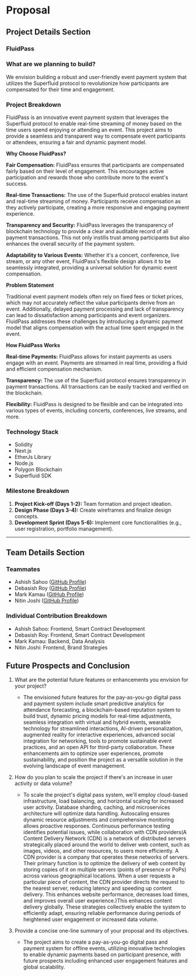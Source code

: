 # Proposal

## **Project Details Section**

### **FluidPass**

### **What are we planning to build?**

We envision building a robust and user-friendly event payment system that utilizes the Superfluid protocol to revolutionize how participants are compensated for their time and engagement.

### **Project Breakdown**

FluidPass is an innovative event payment system that leverages the Superfluid protocol to enable real-time streaming of money based on the time users spend enjoying or attending an event. This project aims to provide a seamless and transparent way to compensate event participants or attendees, ensuring a fair and dynamic payment model.

**Why Choose FluidPass?**

**Fair Compensation:** FluidPass ensures that participants are compensated fairly based on their level of engagement. This encourages active participation and rewards those who contribute more to the event's success.

**Real-time Transactions:** The use of the Superfluid protocol enables instant and real-time streaming of money. Participants receive compensation as they actively participate, creating a more responsive and engaging payment experience.

**Transparency and Security:** FluidPass leverages the transparency of blockchain technology to provide a clear and auditable record of all payment transactions. This not only instills trust among participants but also enhances the overall security of the payment system.

**Adaptability to Various Events:** Whether it's a concert, conference, live stream, or any other event, FluidPass's flexible design allows it to be seamlessly integrated, providing a universal solution for dynamic event compensation.

**Problem Statement**

Traditional event payment models often rely on fixed fees or ticket prices, which may not accurately reflect the value participants derive from an event. Additionally, delayed payment processing and lack of transparency can lead to dissatisfaction among participants and event organizers. FluidPass addresses these challenges by introducing a dynamic payment model that aligns compensation with the actual time spent engaged in the event.

**How FluidPass Works**

**Real-time Payments:** FluidPass allows for instant payments as users engage with an event. Payments are streamed in real time, providing a fluid and efficient compensation mechanism.

**Transparency:** The use of the Superfluid protocol ensures transparency in payment transactions. All transactions can be easily tracked and verified on the blockchain.

**Flexibility:** FluidPass is designed to be flexible and can be integrated into various types of events, including concerts, conferences, live streams, and more.

### **Technology Stack**

-   Solidity
-   Next.js
-   EtherJs Library
-   Node.js
-   Polygon Blockchain
-   Superfluid SDK

### **Milestone Breakdown**

1. **Project Kick-off (Days 1-2):** Team formation and project ideation.
2. **Design Phase (Days 3-4):** Create wireframes and finalize design concepts.
3. **Development Sprint (Days 5-6):** Implement core functionalities (e.g., user registration, portfolio management).

---

## **Team Details Section**

### **Teammates**

-   Ashish Sahoo ([GitHub Profile](https://github.com/Ashish-Kumar-007))
-   Debasish Roy ([GitHub Profile](https://github.com/DRoy01))
-   Mark Kamau ([GitHub Profile](https://github.com/BigmanMKG))
-   Nitin Joshi ([GitHub Profile](https://github.com/highnitin))

### **Individual Contribution Breakdown**

-   Ashish Sahoo: Frontend, Smart Contract Development
-   Debasish Roy: Frontend, Smart Contract Development
-   Mark Kamau: Backend, Data Analysis
-   Nitin Joshi: Frontend, Brand Strategies

## **Future Prospects and Conclusion**

1. What are the potential future features or enhancements you envision for your project?

    - The envisioned future features for the pay-as-you-go digital pass and payment system include smart predictive analytics for attendance forecasting, a blockchain-based reputation system to build trust, dynamic pricing models for real-time adjustments, seamless integration with virtual and hybrid events, wearable technology for streamlined interactions, AI-driven personalization, augmented reality for interactive experiences, advanced social integration for networking, tools to promote sustainable event practices, and an open API for third-party collaboration. These enhancements aim to optimize user experiences, promote sustainability, and position the project as a versatile solution in the evolving landscape of event management.

2. How do you plan to scale the project if there's an increase in user activity or data volume?

    - To scale the project's digital pass system, we'll employ cloud-based infrastructure, load balancing, and horizontal scaling for increased user activity. Database sharding, caching, and microservices architecture will optimize data handling. Autoscaling ensures dynamic resource adjustments and comprehensive monitoring allows proactive responses. Continuous performance testing identifies potential issues, while collaboration with CDN providers(A Content Delivery Network (CDN) is a network of distributed servers strategically placed around the world to deliver web content, such as images, videos, and other resources, to users more efficiently. A CDN provider is a company that operates these networks of servers. Their primary function is to optimize the delivery of web content by storing copies of it on multiple servers (points of presence or PoPs) across various geographical locations. When a user requests a particular piece of content, the CDN provider directs the request to the nearest server, reducing latency and speeding up content delivery. This enhances website performance, decreases load times, and improves overall user experience.)This enhances content delivery globally. These strategies collectively enable the system to efficiently adapt, ensuring reliable performance during periods of heightened user engagement or increased data volume.

3. Provide a concise one-line summary of your proposal and its objectives.
    - The project aims to create a pay-as-you-go digital pass and payment system for offline events, utilizing innovative technologies to enable dynamic payments based on participant presence, with future prospects including enhanced user engagement features and global scalability.
